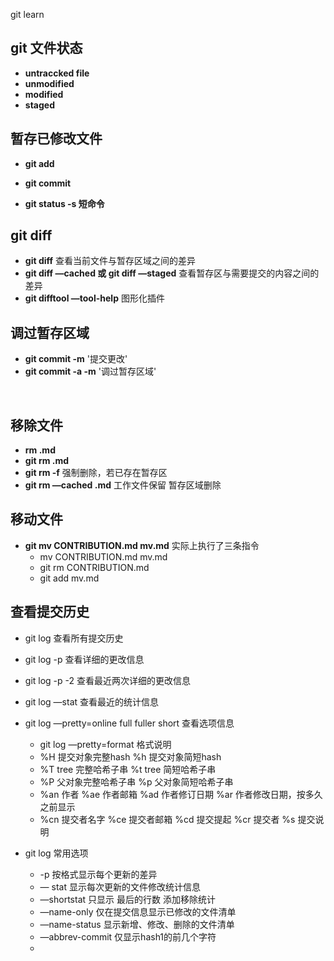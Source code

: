 git learn

## git 文件状态

* **untraccked file**
* **unmodified**
* **modified**
* **staged**



## 暂存已修改文件

* **git add**

* **git commit**

* **git status -s 短命令**


## git diff

* **git diff** 查看当前文件与暂存区域之间的差异
* **git diff —cached 或 git diff —staged** 查看暂存区与需要提交的内容之间的差异
* **git difftool —tool-help**  图形化插件

## 调过暂存区域

* **git commit -m** '提交更改'
* **git commit -a -m**  '调过暂存区域'

​    

## 移除文件

* **rm .md** 
* **git rm .md**
* **git rm -f** 强制删除，若已存在暂存区
* **git rm —cached .md** 工作文件保留  暂存区域删除



## 移动文件

* **git mv CONTRIBUTION.md mv.md** 实际上执行了三条指令
  * mv CONTRIBUTION.md mv.md
  * git rm CONTRIBUTION.md
  * git add mv.md



## 查看提交历史

* git log 查看所有提交历史

* git log -p 查看详细的更改信息

* git log -p -2 查看最近两次详细的更改信息

* git log —stat 查看最近的统计信息

* git log —pretty=online full fuller short 查看选项信息

  * git log —pretty=format 格式说明
  * %H 提交对象完整hash %h 提交对象简短hash
  * %T tree 完整哈希子串 %t tree 简短哈希子串
  * %P 父对象完整哈希子串 %p 父对象简短哈希子串
  * %an 作者            %ae 作者邮箱 %ad 作者修订日期 %ar 作者修改日期，按多久之前显示
  * %cn 提交者名字 %ce 提交者邮箱 %cd 提交提起 %cr 提交者 %s 提交说明

* git log 常用选项

  * -p 按格式显示每个更新的差异
  * — stat 显示每次更新的文件修改统计信息
  * —shortstat 只显示 最后的行数 添加移除统计
  * —name-only 仅在提交信息显示已修改的文件清单
  * —name-status 显示新增、修改、删除的文件清单
  * —abbrev-commit 仅显示hash1的前几个字符
  * ​

  ​







